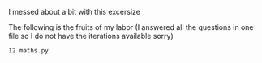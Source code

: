I messed about a bit with this excersize

The following is the fruits of my labor (I answered all the questions in one file so I do not have the iterations available sorry)

`12 maths.py`
